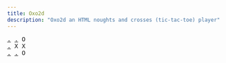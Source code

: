 ```yaml
---
title: Oxo2d 
description: "Oxo2d an HTML noughts and crosses (tic-tac-toe) player"
---
```


<pre class="oxo2d">
<a href="../r/">.</a> <a href="../4p/">.</a> O
<a href="../45/">.</a> X X
<a href="../4q/">.</a> <a href="../4n/">.</a> O
</pre>

